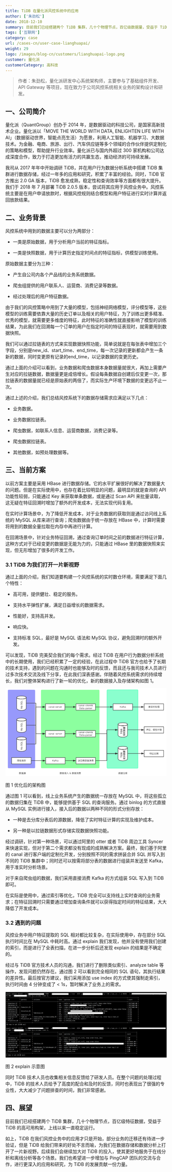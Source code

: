 ```yaml
---
title: TiDB 在量化派风控系统中的应用
author: ['朱劲松']
date: 2018-12-10
summary: 目前我们已经搭建两个 TiDB 集群，几十个物理节点，百亿级数据量，受益于 TiDB 的高可用构架，上线以来一直稳定运行。
tags: ['互联网']
category: case
url: /cases-cn/user-case-lianghuapai/
weight: 29
logo: /images/blog-cn/customers/lianghuapai-logo.png
customer: 量化派
customerCategory: 高科技
---
```


>作者：朱劲松，量化派研发中心系统架构师，主要参与了基础组件开发、API Gateway 等项目，现在致力于公司风控系统相关业务的架构设计和研发。

## 一、公司简介

量化派（QuantGroup）创办于 2014 年，是数据驱动的科技公司，是国家高新技术企业。量化派以「MOVE THE WORLD WITH DATA, ENLIGHTEN LIFE WITH AI」（数据驱动世界，智能点亮生活）为愿景，利用人工智能、机器学习、大数据技术。为金融、电商、旅游、出行、汽车供应链等多个领域的合作伙伴提供定制化的策略和模型，帮助提升行业效率。量化派已与国内外超过 300 家机构和公司达成深度合作，致力于打造更加有活力的共赢生态，推动经济的可持续发展。

我司从 2017 年年中开始调研 TiDB，并在用户行为数据分析系统中搭建 TiDB 集群进行数据存储，经过一年多的应用和研究，积累了丰富的经验。同时，TiDB 官方推出 2.0 GA 版本，TiDB 愈发成熟，稳定性和查询效率等方面都有很大提升。我们于 2018 年 7 月部署 TiDB 2.0.5 版本，尝试将其应用于风控业务中。风控系统主要是在用户申请放款时，根据风控规则结合模型和用户特征进行实时计算并返回放款结果。

## 二、业务背景

风控系统中用到的数据主要可以分为两部分：

* 一类是原始数据，用于分析用户当前的特征指标。

* 一类是快照数据，用于计算历史指定时间点的特征指标，供模型训练使用。

原始数据主要分为三种：

* 产生自公司内各个产品线的业务系统数据。

* 爬虫组提供的用户联系人、运营商、消费记录等数据。

* 经过处理后的用户特征数据。

由于我们的风控策略中用到了大量的模型，包括神经网络模型，评分模型等，这些模型的训练需要依靠大量的历史订单以及相关的用户特征，为了训练出更多精准、优秀的模型，就需要更多维度的特征，此时特征的准确性就直接影响了模型的训练结果，为此我们在回溯每一个订单的用户在指定时间的特征表现时，就需要用到数据快照。

我们可以通过拉链表的方式来实现数据快照功能，简单说就是在每张表中增加三个字段，分别是new_id、start_time、end_time，每一次记录的更新都会产生一条新的数据，同时变更原有记录的end_time，以记录数据的变更历史。

通过上面的介绍可以看到，业务数据和爬虫数据本身数据量就很大，再加上需要产生对应的拉链数据，数据量更是成倍增长。假设每条数据自创建后仅变更一次，那拉链表的数据量就已经是原始表的两倍了，而实际生产环境下数据的变更远不止一次。

通过上述的介绍，我们总结风控系统下的数据存储需求应满足以下几点：

* 业务数据。

* 业务数据拉链表。

* 爬虫数据，如联系人信息、运营商数据，消费记录等。

* 爬虫数据拉链表。

* 其他数据，如预处理数据等。

## 三、当前方案

以前方案主要是采用 HBase 进行数据存储。它的水平扩展很好的解决了数据量大的问题。但是在实际使用中，也存在着比较明显的问题，最明显的就是查询的 API 功能性较弱，只能通过 Key 来获取单条数据，或是通过 Scan API 来批量读取，这无疑在特征回溯时增加了额外的开发成本，无法实现代码复用。

在实时计算场景中，为了降低开发成本，对于业务数据的获取则是通过访问线上系统的 MySQL 从库来进行查询；爬虫数据由于统一存放在 HBase 中，计算时需要将用到的数据全量拉取在内存中再进行计算。

在回溯场景中，针对业务特征回溯，通过查询订单时间之前的数据进行特征计算，这种方式对于已经变更的数据是无能为力的，只能通过 HBase 里的数据快照来实现，但无形增加了很多的开发工作。

### 3.1 TiDB 为我们打开一片新视野

通过上面的介绍，我们知道要构建一个风控系统的实时数仓环境，需要满足下面几个特性：

* 高可用，提供健壮、稳定的服务。

* 支持水平弹性扩展，满足日益增长的数据需求。

* 性能好，支持高并发。

* 响应快。

* 支持标准 SQL，最好是 MySQL 语法和 MySQL 协议，避免回溯时的额外开发。

可以发现，TiDB 完美契合我们的每个需求。经过 TiDB 在用户行为数据分析系统中的长期使用，我们已经积累了一定的经验，在此过程中 TiDB 官方也给予了长期的技术支持，遇到的问题在沟通时也能够及时的反馈，而且还与我司技术人员进行过多次技术交流及线下分享，在此我们深表感谢。伴随着风控系统需求的持续增长，我们对整体架构进行了新一轮的优化，新的数据接入及存储架构如图 1。

![1-优化后的架构图](media/user-case-lianghuapai/1.png)

<div class="caption-center">图 1  优化后的架构图</div>

通过图 1 可以看到，线上业务系统产生的数据统一存放在 MySQL 中，将这些孤立的数据归集在 TiDB 中，能够提供基于 SQL 的查询服务。通过 binlog 的方式直接从 MySQL 实例进行接入，接入后的数据以两种不同的形式分别存放：

* 一种是去分库分表后的源数据，降低了实时特征计算的实现及维护成本。

* 另一种是以拉链数据形式存储实现数据快照功能。

经过调研，针对第一种场景，可以通过阿里的 otter 或者 TiDB 周边工具 Syncer 来快速实现，但对于第二个需求都没有现成的成熟解决方案。最终，我们基于阿里的 canal 进行客户端的定制化开发，分别按照不同的需求拼装合并 SQL 并写入到不同的 TiDB 集群中；同时还可以按需将部分表的数据进行组装并发送至 Kafka，用于准实时分析场景。

对于来自爬虫组的数据，我们采用直接消费 Kafka 的方式组装 SQL 写入到 TiDB 即可。

在实际是使用中，通过索引等优化，TiDB 完全可以支持线上实时查询的业务需求；在特征回溯时只需要通过增加查询条件就可以获得指定时间的特征结果，大大降低了开发成本。

### 3.2 遇到的问题

风控业务中用户特征提取的 SQL 相对都比较复杂，在实际使用中，存在部分 SQL 执行时间比在 MySQL 中耗时高。通过 explain 我们发现，他并没有使用我们创建的索引，而是进行了全表扫描，在进一步分析后还发现 explain 的结果是不确定的。

经过与 TiDB 官方技术人员的沟通，我们进行了删除类似索引、analyze table 等操作，发现问题仍然存在。通过图 2 可以看到完全相同的 SQL 语句，其执行结果的差异性。最后按官方建议，我们采用添加 use index 的方式使其强制走索引，执行时间由 4 分钟变成了 < 1s，暂时解决了业务上的需求。

![2-explain 示意图](media/user-case-lianghuapai/2.png)


<div class="caption-center">图 2  explain 示意图</div>

同时 TiDB 技术人员也收集相关信息反馈给了研发人员。在整个问题的处理过程中，TiDB 的技术人员给予了高度的配合和及时的反馈，同时也表现出了很强的专业性，大大减少了问题排查的时间，我们非常感谢。

## 四、展望

目前我们已经搭建两个 TiDB 集群，几十个物理节点，百亿级特征数据，受益于 TiDB 的高可用构架，上线以来一直稳定运行。

如上，TiDB 在我们风控业务中的应用才只是开始，部分业务的迁移还有待进一步验证，但是 TiDB 给我们带来的好处不言而喻，为我们在数据存储和数据分析上打开了一片新视野。后续我们会继续加大对 TiDB 的投入，使其更好地服务于在线分析和离线分析等各个场景。我们也希望进一步增加与 PingCAP 团队的交流与合作，进行更深入的应用和研究，为 TiDB 的发展贡献一份力量。
